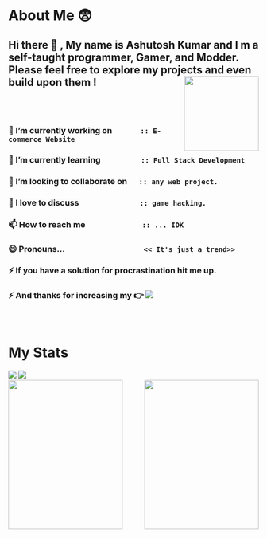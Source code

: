 # **About Me**  	:fearful:

## Hi there 👋 , My name is **Ashutosh Kumar** and I m a self-taught programmer, Gamer, and Modder. Please feel free to explore my projects and even build upon them ! <img align="right" width="150" height="150"  src ="https://github.com/Invacui/Invacui/assets/89918888/72af2ded-9380-4b96-86e9-4b2d46a41f50">
</br>&emsp;


 ### 🔭 I’m currently working on &emsp;&emsp;&emsp; <code>:: E-commerce Website</code>
 
 ### 🌱 I’m currently learning &emsp;&emsp;&emsp;&emsp;&ensp; <code>:: Full Stack Development</code>
 
 ### 👯 I’m looking to collaborate on &ensp;&nbsp;&nbsp; <code>:: any web project.</code>
 
 ### 💬 I love to discuss &emsp;&emsp;&emsp;&emsp;&emsp;&emsp;&emsp; <code>:: game hacking.</code>
 
 ### 📫 How to reach me &ensp;&emsp;&emsp;&emsp;&emsp;&emsp;&emsp; <code>:: ... IDK</code> 
 
 ### 😄 Pronouns... &nbsp;&emsp;&emsp;&emsp;&emsp;&emsp;&emsp;&emsp;&emsp;&emsp; <code><< It's just a trend>></code>
 
 ### ⚡ If you have a solution for procrastination hit me up.
 ### ⚡ And thanks for increasing my  :point_right: ![](https://komarev.com/ghpvc/?username=Invacui&color=green)
 ### &nbsp;

# **My Stats**
<div>
<img src ="https://github-readme-stats.vercel.app/api?username=Invacui&theme=midnight-purple"> <img src="https://github-readme-streak-stats.herokuapp.com?user=Invacui&theme=jolly" width="auto">
</div>
<div>
<img width="230" height="300" src ="https://github-readme-stats.vercel.app/api/top-langs/?username=anuraghazra&layout=donut-vertical"><img align="right" position: absolute width="230" height="300" src="https://github.com/Invacui/Invacui/assets/89918888/68674920-7d6b-4044-a132-658298aafb4d">
</div>





